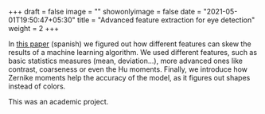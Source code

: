 +++
draft = false
image = ""
showonlyimage = false
date = "2021-05-01T19:50:47+05:30"
title = "Advanced feature extraction for eye detection"
weight = 2
+++

In [this paper](https://teo-val.github.io/papers/ojos.pdf) (spanish) we figured out
how different features can skew the results of a machine learning algorithm. 
We used different features, such as basic statistics measures (mean, deviation...),
more advanced ones like contrast, coarseness or even the Hu moments. Finally, 
we introduce how Zernike moments help the accuracy of the model, as it figures
out shapes instead of colors.

<!--more-->

This was an academic project.